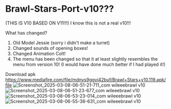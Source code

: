 # Brawl-Stars-Port-v10???
(THIS IS V10 BASED ON V11!!!)
I know this is not a real v10!!!

What has changed?
1. Old Model Jessie (sorry i didn't make a turret)
2. Changed sounds of opening boxes!
3. Changed Animation Colt!
4. The menu has been changed so that it at least slightly resembles the menu from version 10!
   (I would have done much better if I had played it!)
 
Download apk
https://www.mediafire.com/file/mdnys9ggyi42buf/Brawl+Stars+v10.119.apk/file
![Screenshot_2025-03-08-06-51-21-711_com wileeebrawl v10](https://github.com/user-attachments/assets/c5d5ac20-ade8-4252-9751-c4867732dbc0)
![Screenshot_2025-03-08-06-51-23-677_com wileeebrawl v10](https://github.com/user-attachments/assets/e89195fa-cc22-485a-84d4-a99764e6c055)
![Screenshot_2025-03-08-06-53-23-014_com wileeebrawl v10](https://github.com/user-attachments/assets/51d77583-a9ef-4775-8a14-91a2c338d120)
![Screenshot_2025-03-08-06-55-36-631_com wileeebrawl v10](https://github.com/user-attachments/assets/1906c844-b52d-4c95-8be7-cc123ea1c99d)
